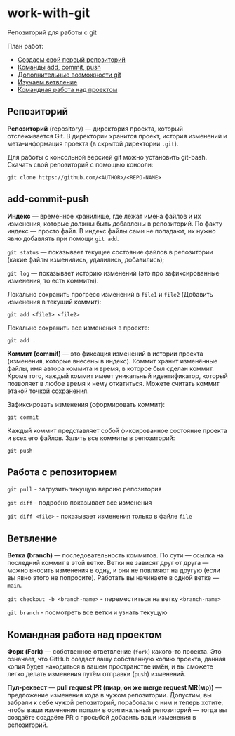 # work-with-git

Репозиторий для работы с git

План работ:

-   [Создаем свой первый репозиторий](#repo)
-   [Команды add, commit, push](#commit)
-   [Дополнительные возможности git](#advanced)
-   [Изучаем ветвление](#branch)
-   [Командная работа над проектом](#teamwork)

## Репозиторий <a name="repo"></a>

**Репозиторий** (repository) — директория проекта, который отслеживается Git. В директории хранится проект, история изменений и мета-информация проекта (в скрытой директории `.git`).

Для работы с консольной версией git можно установить git-bash.
Скачать свой репозиторий с помощью консоли:

```
git clone https://github.com/<AUTHOR>/<REPO-NAME>
```

## add-commit-push <a name="commit"></a>

**Индекс** — временное хранилище, где лежат имена файлов и их изменения, которые должны быть добавлены в репозиторий. По факту индекс — просто файл. В индекс файлы сами не попадают, их нужно явно добавлять при помощи `git add`.

`git status` — показывает текущее состояние файлов в репозитории (какие файлы изменились, удалились, добавились);

`git log` — показывает историю изменений (это про зафиксированные изменения, то есть коммиты).

Локально сохранить прогресс изменений в `file1` и `file2`
(Добавить изменения в текущий коммит):

```
git add <file1> <file2>
```

Локально сохранить все изменения в проекте:

```
git add .
```

**Коммит (commit)** — это фиксация изменений в истории проекта (изменения, которые внесены в индекс). Коммит хранит изменённые файлы, имя автора коммита и время, в которое был сделан коммит. Кроме того, каждый коммит имеет уникальный идентификатор, который позволяет в любое время к нему откатиться. Можете считать коммит этакой точкой сохранения.

Зафиксировать изменения (сформировать коммит):

```
git commit
```

Каждый коммит представляет собой фиксированное состояние проекта и всех его файлов.
Залить все коммиты в репозиторий:

```
git push
```

## Работа с репозиторием <a name="advanced"></a>

`git pull` - загрузить текущую версию репозитория

`git diff` - подробно показывает все изменения

`git diff <file>` - показывает изменения только в файле `file`

## Ветвление <a name="branch"></a>

**Ветка (branch)** — последовательность коммитов. По сути — ссылка на последний коммит в этой ветке. Ветки не зависят друг от друга — можно вносить изменения в одну, и они не повлияют на другую (если вы явно этого не попросите). Работать вы начинаете в одной ветке — `main`.

`git checkout -b <branch-name>` - переместиться на ветку `<branch-name>`

`git branch` - посмотреть все ветки и узнать текущую

## Командная работа над проектом <a name="teamwork"></a>

**Форк (Fork)** — собственное ответвление (`fork`) какого-то проекта. Это означает, что GitHub создаст вашу собственную копию проекта, данная копия будет находиться в вашем пространстве имён, и вы сможете легко делать изменения путём отправки (`push`) изменений.

**Пул-реквест** — **pull request PR (пиар, он же merge request MR(мр))** — предложение изменения кода в чужом репозитории. Допустим, вы забрали к себе чужой репозиторий, поработали с ним и теперь хотите, чтобы ваши изменения попали в оригинальный репозиторий — тогда вы создаёте создаёте PR с просьбой добавить ваши изменения в репозиторий.
